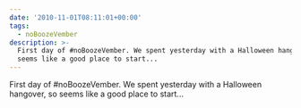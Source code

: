 ```yaml
---
date: '2010-11-01T08:11:01+00:00'
tags:
  - noBoozeVember
description: >-
  First day of #noBoozeVember. We spent yesterday with a Halloween hangover, so
  seems like a good place to start...
---
```

First day of #noBoozeVember. We spent yesterday with a Halloween hangover, so seems like a good place to start...
